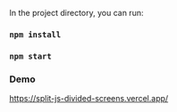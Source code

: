 In the project directory, you can run:

### `npm install`

### `npm start`

### Demo

https://split-js-divided-screens.vercel.app/

